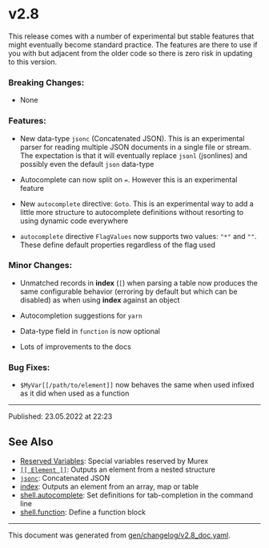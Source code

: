 # v2.8

This release comes with a number of experimental but stable features that might eventually become standard practice. The features are there to use if you with but adjacent from the older code so there is zero risk in updating to this version.

### Breaking Changes:

* None

### Features:

* New data-type `jsonc` (Concatenated JSON). This is an experimental parser for reading multiple JSON documents in a single file or stream. The expectation is that it will eventually replace `jsonl` (jsonlines) and possibly even the default `json` data-type

* Autocomplete can now split on `=`. However this is an experimental feature

* New `autocomplete` directive: `Goto`. This is an experimental way to add a little more structure to autocomplete definitions without resorting to using dynamic code everywhere

* `autocomplete` directive `FlagValues` now supports two values: `"*"` and `""`. These define default properties regardless of the flag used

### Minor Changes:

* Unmatched records in **index** (`[`) when parsing a table now produces the same configurable behavior (erroring by default but which can be disabled) as when using **index** against an object

* Autocompletion suggestions for `yarn`

* Data-type field in `function` is now optional

* Lots of improvements to the docs

### Bug Fixes:

* `$MyVar[[/path/to/element]]` now behaves the same when used infixed as it did when used as a function

<hr>

Published: 23.05.2022 at 22:23

## See Also

* [Reserved Variables](../user-guide/reserved-vars.md):
  Special variables reserved by Murex
* [`[[ Element ]]`](../parser/element.md):
  Outputs an element from a nested structure
* [`jsonc`](../types/jsonc.md):
  Concatenated JSON
* [index](../parser/item-index.md):
  Outputs an element from an array, map or table
* [shell.autocomplete](../commands/autocomplete.md):
  Set definitions for tab-completion in the command line
* [shell.function](../commands/function.md):
  Define a function block

<hr/>

This document was generated from [gen/changelog/v2.8_doc.yaml](https://github.com/lmorg/murex/blob/master/gen/changelog/v2.8_doc.yaml).